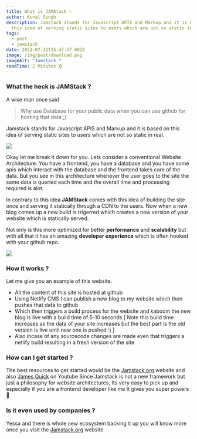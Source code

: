 ```yaml
---
title: What is JAMStack ✨
author: Kunal Singh
description: Jamstack stands for Javascript APIS and Markup and it is based on
  this idea of serving static sites to users which are not so static in real.
tags:
  - post
  - jamstack
date: 2021-07-31T15:47:57.602Z
image: /img/post/download.png
imageAlt: "Jamstack "
readTime: 2 Minutes ⌚
---
```

### What the heck is JAMStack ?

A wise man once said 

> Why use Database for your public data when you can use github for hosting that data ;)

Jamstack stands for Javascript APIS and Markup and it is based on this idea of serving static sites to users which are not so static in real.

![](/img/post/1_tdrfv0lag7tg3us2yjmala.jpeg)

Okay let me break it down for you. Lets consider a conventional Website Architecture. You have a frontend, you have a database and you have some apis which interact with the database and the frontend takes care of the data. But you see in this architecture whenever the user goes to the site the same data is queried each time and the overall time and processing required is alot. 

In contrary to this idea **JAMStack** comes with this idea of building the site once and serving it statically through a CDN to the users. Now when a new blog comes up a new build is trigerred which creates a new version of your website which is statically served. 

Not only is this more optimized for better **performance** and **scalability** but with all that it has an amazing **developer experience** which is often hooked with your github repo.

![](/img/post/wl2tdlrxg.jfif)

### How it works ?

Let me give you an example of this website.

* All the content of this site is hosted at github 
* Using Netlify CMS I can publish a new blog to my website which then pushes that data to github
* Which then triggers a build process for the website and kaboom the new blog is live with a build time of 5-10 seconds \[ Note this build time increases as the data of your site increases but the best part is the old version is live until new one is pushed :) ] 
* Also incase of any sourcecode changes are made even that triggers a netlify build resulting in a fresh version of the site 

### How can I get started ?

The best resources to get started would be the [Jamstack.org](https://jamstack.org/) website and also [James Quick](https://www.youtube.com/channel/UC-T8W79DN6PBnzomelvqJYw) on Youtube Since Jamstack is not a new framework but just a philosophy for website architectures, Its very easy to pick up and especially if you are a frontend developer like me It gives you super powers 🦄

### Is it even used by companies ?

Yessa and there is whole new ecosystem backing it up you will know more once you visit the [Jamstack.org](https://jamstack.org/) website